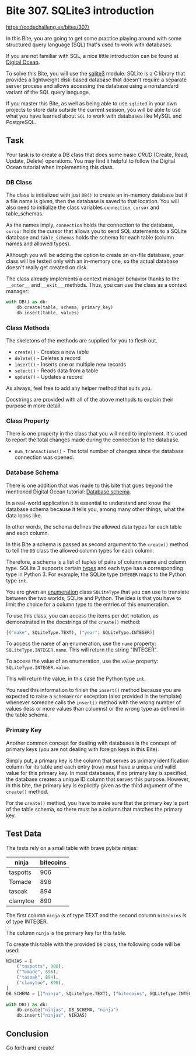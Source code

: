 # Bite 307. SQLite3 introduction

<https://codechalleng.es/bites/307/>

In this Bite, you are going to get some practice playing around with some structured query language (SQL) that's used to work with databases.

If you are not familiar with SQL, a nice little introduction can be found at [Digital Ocean](https://www.digitalocean.com/community/tutorials/how-to-use-the-sqlite3-module-in-python-3).

To solve this Bite, you will use the [sqlite3](https://docs.python.org/3/library/sqlite3.html) module. SQLite is a C library that provides a lightweight disk-based database that doesn't require a separate server process and allows accessing the database using a nonstandard variant of the SQL query language.

If you master this Bite, as well as being able to use `sqlite3` in your own projects to store data outside the current session, you will be able to use what you have learned about `SQL` to work with databases like MySQL and PostgreSQL.

## Task

Your task is to create a DB class that does some basic _CRUD_ (Create, Read, Update, Delete) operations. You may find it helpful to follow the Digital Ocean tutorial when implementing this class.

### DB Class

The class is initialized with just `DB()` to create an in-memory database but if a file name is given, then the database is saved to that location. You will also need to initialize the class variables `connection`, `cursor` and table_schemas.

As the names imply, `connection` holds the connection to the database, `cursor` holds the cursor that allows you to send SQL statements to a SQLite database and `table_schemas` holds the schema for each table (column names and allowed types).

Although you will be adding the option to create an on-file database, your class will be tested only with an in-memory one, so the actual database doesn't really get created on disk.

The class already implements a context manager behavior thanks to the `__enter__` and `__exit___`methods. Thus, you can use the class as a context manager:

```python
with DB() as db:  
    db.create(table, schema, primary_key)  
    db.insert(table, values)
```

### Class Methods

The skeletons of the methods are supplied for you to flesh out.

- `create()` - Creates a new table  
- `delete()` - Deletes a record  
- `insert()` - Inserts one or multiple new records  
- `select()` - Reads data from a table  
- `update()` - Updates a record

As always, feel free to add any helper method that suits you.

Docstrings are provided with all of the above methods to explain their purpose in more detail.

### Class Property

There is one property in the class that you will need to implement. It's used to report the total changes made during the connection to the database.

- `num_transactions()` - The total number of changes since the database connection was opened.

### Database Schema

There is one addition that was made to this bite that goes beyond the mentioned Digital Ocean tutorial: [Database schema](https://en.wikipedia.org/wiki/Database_schema).

In a real-world application it is essential to understand and know the database schema because it tells you, among many other things, what the data looks like.

In other words, the schema defines the allowed data types for each table and each column.

In this Bite a schema is passed as second argument to the `create()` method to tell the `DB` class the allowed column types for each column.

Therefore, a schema is a list of tuples of pairs of column name and column type. SQLite 3 supports certain [types](https://docs.python.org/2/library/sqlite3.html#sqlite-and-python-types) and each type has a corresponding type in Python 3. For example, the SQLite type `INTEGER` maps to the Python type `int`.

You are given an [enumeration](https://docs.python.org/3/library/enum.html) class `SQLiteType` that you can use to translate between the two worlds, SQLite and Python. The idea is that you have to limit the choice for a column type to the entries of this enumeration.

To use this class, you can access the items per dot notation, as demonstrated in the docstrings of the `create()` method:

```python
[("make", SQLiteType.TEXT), ("year": SQLiteType.INTEGER)]
```

To access the name of an enumeration, use the `name` property:  `SQLiteType.INTEGER.name`. This will return the string "INTEGER".

To access the value of an enumeration, use the `value` property: `SQLiteType.INTEGER.value`.

This will return the value, in this case the Python type `int`.

You need this information to finish the `insert()` method because you are expected to raise a `SchemaError` exception (also provided in the template) whenever someone calls the `insert()` method with the wrong number of values (less or more values than columns) or the wrong type as defined in the table schema.

### Primary Key

Another common concept for dealing with databases is the concept of primary keys (you are not dealing with foreign keys in this Bite).

Simply put, a primary key is the column that serves as primary identification column for its table and each entry (row) must have a unique and valid value for this primary key. In most databases, if no primary key is specified, the database creates a unique ID column that serves this purpose. However, in this bite, the primary key is explicitly given as the third argument of the `create()` method.

For the `create()` method, you have to make sure that the primary key is part of the table schema, so there must be a column that matches the primary key.

## Test Data

The tests rely on a small table with brave pybite ninjas:

| **ninja** | **bitecoins** |
| --------- | ------------- |
| taspotts  | 906           |
| Tomade    | 896           |
| tasoak    | 894           |
| clamytoe  | 890           |

The first column `ninja` is of type TEXT and the second column `bitecoins` is of type INTEGER.

The column `ninja` is the primary key for this table.

To create this table with the provided `DB` class, the following code will be used:

```python
NINJAS = [  
    ("taspotts", 906),  
    ("Tomade", 896),  
    ("tasoak", 894),  
    ("clamytoe", 890),  
]  
DB_SCHEMA = [("ninja", SQLiteType.TEXT), ("bitecoins", SQLiteType.INTEGER)]  
  
with DB() as db:  
    db.create("ninjas", DB_SCHEMA, "ninja")  
    db.insert("ninjas", NINJAS)
```

## Conclusion

Go forth and create!
